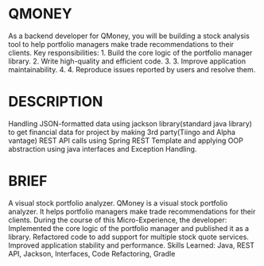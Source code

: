# QMONEY
As a backend developer for QMoney, you will be building a stock analysis tool to help portfolio managers make trade recommendations to their clients. Key responsibilities: 1. Build the core logic of the portfolio manager library. 
2. Write high-quality and efficient code. 
3. 3. Improve application maintainability. 
4. 4. Reproduce issues reported by users and resolve them.

# DESCRIPTION
Handling JSON-formatted data using jackson library(standard java
library) to get financial data for project by making 3rd party(Tiingo
and Alpha vantage) REST API calls using Spring REST Template
and applying OOP abstraction using java interfaces and Exception
Handling.

# BRIEF
A visual stock portfolio analyzer.  QMoney is a visual stock portfolio analyzer. It helps portfolio managers make trade recommendations for their clients.  During the course of this Micro-Experience, the developer:  Implemented the core logic of the portfolio manager and published it as a library.  Refactored code to add support for multiple stock quote services.  Improved application stability and performance.  Skills Learned:  Java, REST API, Jackson, Interfaces, Code Refactoring, Gradle
